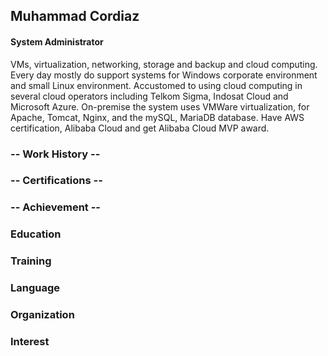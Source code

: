 ## Muhammad Cordiaz
#### System Administrator
VMs, virtualization, networking, storage and backup and cloud computing. Every day mostly do support systems for Windows corporate environment and small Linux environment. Accustomed to using cloud computing in several cloud operators including Telkom Sigma, Indosat Cloud and Microsoft Azure. On-premise the system uses VMWare virtualization, for Apache, Tomcat, Nginx, and the mySQL, MariaDB database. Have AWS certification, Alibaba Cloud and get Alibaba Cloud MVP award.

### -- Work History --

### -- Certifications --
### -- Achievement --
### Education
### Training
### Language
### Organization
### Interest




